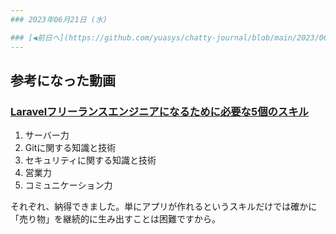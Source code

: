 ```yaml
---
### 2023年06月21日 (水)

### [◀️前日へ](https://github.com/yuasys/chatty-journal/blob/main/2023/06/2023-06-20.md)&emsp;&emsp;&emsp;&emsp;[翌日へ▶️](https://github.com/yuasys/chatty-journal/blob/main/2023/06/2023-06-22.md)
---
```


## 参考になった動画

### [Laravelフリーランスエンジニアになるために必要な5個のスキル](https://youtu.be/if09Vq0B3uo)

1. サーバー力 
2. Gitに関する知識と技術 
3. セキュリティに関する知識と技術 
4. 営業力 
5. コミュニケーション力

それぞれ、納得できました。単にアプリが作れるというスキルだけでは確かに「売り物」を継続的に生み出すことは困難ですから。
